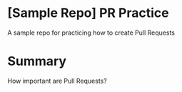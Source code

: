 # [Sample Repo] PR Practice
A sample repo for practicing how to create Pull Requests


# Summary
How important are Pull Requests?
